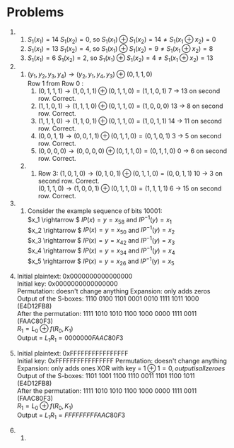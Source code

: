 # Problems

1.   
    1. $S_1(x_1) = 14$ $S_1(x_2)= 0$, so $S_1(x_1) \oplus S_1(x_2) = 14 \neq S_1(x_1 \oplus x_2) = 0$  
    2. $S_1(x_1) = 13$ $S_1(x_2)= 4$, so $S_1(x_1) \oplus S_1(x_2) = 9 \neq S_1(x_1 \oplus x_2) = 8$  
    3. $S_1(x_1) = 6$ $S_1(x_2)= 2$, so $S_1(x_1) \oplus S_1(x_2) = 4  \neq S_1(x_1 \oplus x_2) = 13$  

2.  
    1. $(y_1, y_2, y_3, y_4) \rightarrow (y_2, y_1, y_4, y_3) \oplus (0,1,1,0)$  
    Row 1 from Row 0 : 
        1. $(0, 1, 1, 1) \rightarrow (1, 0, 1, 1) \oplus (0, 1, 1, 0) = (1, 1, 0, 1)$ 7 -> 13 on second row. Correct.
        2. $(1, 1, 0, 1) \rightarrow (1, 1, 1, 0) \oplus (0, 1, 1, 0) = (1, 0, 0, 0)$ 13 -> 8 on second row. Correct.
        3. $(1, 1, 1, 0) \rightarrow (1, 1, 0, 1) \oplus (0, 1, 1, 0) = (1, 0, 1, 1)$ 14 -> 11 on second row. Correct.
        4. $(0, 0, 1, 1) \rightarrow (0, 0, 1, 1) \oplus (0, 1, 1, 0) = (0, 1, 0, 1)$ 3 -> 5 on second row. Correct.
        5. $(0, 0, 0, 0) \rightarrow (0, 0, 0, 0) \oplus (0, 1, 1, 0) = (0, 1, 1, 0)$ 0 -> 6 on second row. Correct.
    2.  
        1. Row 3: $(1, 0, 1, 0) \rightarrow (0, 1, 0, 1) \oplus (0, 1, 1, 0) = (0, 0, 1, 1)$ 10 -> 3 on second row. Correct.  
                  $(0, 1, 1, 0) \rightarrow (1, 0, 0, 1) \oplus (0, 1, 1, 0) = (1, 1, 1, 1)$ 6 -> 15 on second row. Correct.  

3.  
    1. Consider the example sequence of bits 10001:  
        $x_1 \rightarrow $ $IP(x) = y = x_58$ and $IP^{-1}(y) = x_1$  
        $x_2 \rightarrow $ $IP(x) = y = x_50$ and $IP^{-1}(y) = x_2$  
        $x_3 \rightarrow $ $IP(x) = y = x_42$ and $IP^{-1}(y) = x_3$  
        $x_4 \rightarrow $ $IP(x) = y = x_34$ and $IP^{-1}(y) = x_4$  
        $x_5 \rightarrow $ $IP(x) = y = x_26$ and $IP^{-1}(y) = x_5$  

4.  
    Initial plaintext: 0x0000000000000000  
    Initial key: 0x0000000000000000  
    Permutation: doesn't change anything 
    Expansion: only adds zeros  
    Output of the S-boxes: 1110 0100 1101 0001 0010 1111 1011 1000  (E4D12FB8)  
    After the permutation: 1111 1010 1010 1100 1000 0000 1111 0011 (FAAC80F3)  
    $R_1 = L_0 \oplus f(R_0, K_1)$  
    Output = $L_1R_1= 0000000 FAAC80F3$  

5.  
    Initial plaintext: 0xFFFFFFFFFFFFFFFF  
    Initial key: 0xFFFFFFFFFFFFFFFF
    Permutation: doesn't change anything  
    Expansion: only adds ones
    XOR with key = $1 \oplus 1 = 0, output is all zeroes$
    Output of the S-boxes: 1101 1001 1100 1110 0011 1101 1100 1011  (E4D12FB8)  
    After the permutation: 1111 1010 1010 1100 1000 0000 1111 0011 (FAAC80F3)  
    $R_1 = L_0 \oplus f(R_0, K_1)$  
    Output = $L_1R_1= FFFFFFFF FAAC80F3$  

6.  
    1.  